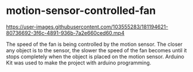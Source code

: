 # motion-sensor-controlled-fan



https://user-images.githubusercontent.com/103555283/181194621-80736692-3f6c-4891-936b-7a2e660ced60.mp4

The speed of the fan is being controlled by the motion sensor. The closer any object is to the sensor, the slower the speed of the fan becomes until it stops completely when the object is placed on the motion sensor. Arduino Kit was used to make the project with arduino programming.
